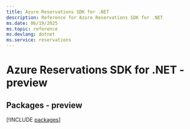 ```yaml
---
title: Azure Reservations SDK for .NET
description: Reference for Azure Reservations SDK for .NET
ms.date: 06/19/2025
ms.topic: reference
ms.devlang: dotnet
ms.service: reservations
---
```

# Azure Reservations SDK for .NET - preview
## Packages - preview
[!INCLUDE [packages](reservations-index.md)]